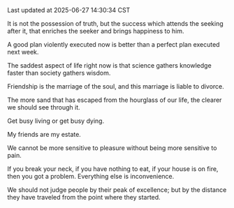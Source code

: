 Last updated at 2025-06-27 14:30:34 CST

It is not the possession of truth, but the success which attends the seeking after it, that enriches the seeker and brings happiness to him.

A good plan violently executed now is better than a perfect plan executed next week.

The saddest aspect of life right now is that science gathers knowledge faster than society gathers wisdom.

Friendship is the marriage of the soul, and this marriage is liable to divorce.

The more sand that has escaped from the hourglass of our life, the clearer we should see through it.

Get busy living or get busy dying.

My friends are my estate.

We cannot be more sensitive to pleasure without being more sensitive to pain.

If you break your neck, if you have nothing to eat, if your house is on fire, then you got a problem. Everything else is inconvenience.

We should not judge people by their peak of excellence; but by the distance they have traveled from the point where they started.

